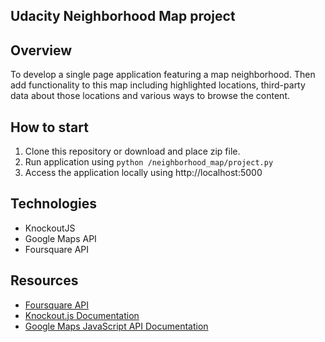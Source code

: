 ## Udacity Neighborhood Map project

## Overview
To develop a single page application featuring a map neighborhood. Then add
functionality to this map including highlighted locations, third-party data
about those locations and various ways to browse the content.

## How to start
1. Clone this repository or download and place zip file.
2. Run application using `python /neighborhood_map/project.py`
3. Access the application locally using http://localhost:5000

## Technologies
* KnockoutJS
* Google Maps API
* Foursquare API

## Resources
* [Foursquare API](https://developer.foursquare.com/)
* [Knockout.js Documentation](http://knockoutjs.com/documentation/introduction.html)
* [Google Maps JavaScript API Documentation](https://developers.google.com/maps/documentation/javascript/tutorial)
